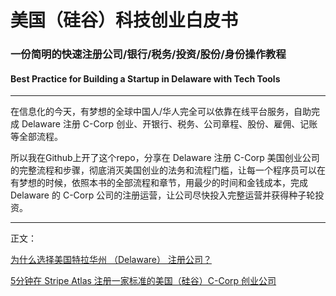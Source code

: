 # 美国（硅谷）科技创业白皮书
### 一份简明的快速注册公司/银行/税务/投资/股份/身份操作教程 
#### Best Practice for Building a Startup in Delaware with Tech Tools

---

在信息化的今天，有梦想的全球中国人/华人完全可以依靠在线平台服务，自助完成 Delaware 注册 C-Corp 创业、开银行、税务、公司章程、股份、雇佣、记账等全部流程。

所以我在Github上开了这个repo，分享在 Delaware 注册 C-Corp 美国创业公司的完整流程和步骤，彻底消灭美国创业的法务和流程门槛，让每一个程序员可以在有梦想的时候，依照本书的全部流程和章节，用最少的时间和金钱成本，完成 Delaware 的 C-Corp 公司的注册运营，让公司尽快投入完整运营并获得种子轮投资。

---

正文： 

[为什么选择美国特拉华州 （Delaware） 注册公司？](./Why-Delaware.md)

[5分钟在 Stripe Atlas 注册一家标准的美国（硅谷）C-Corp 创业公司](./create-a-company-in-5-minues.md)

